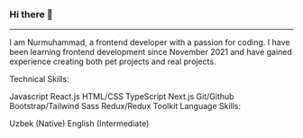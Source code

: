 ### Hi there 👋
<hr>
I am Nurmuhammad, a frontend developer with a passion for coding. I have been learning frontend development since November 2021 and have gained experience creating both pet projects and real projects.

Technical Skills:

Javascript
React.js
HTML/CSS
TypeScript
Next.js
Git/Github
Bootstrap/Tailwind
Sass
Redux/Redux Toolkit
Language Skills:

Uzbek (Native)
English (Intermediate)


<!--
**Nurmuhammad032/Nurmuhammad032** is a ✨ _special_ ✨ repository because its `README.md` (this file) appears on your GitHub profile.

Here are some ideas to get you started:

- 🔭 I’m currently working on ...
- 🌱 I’m currently learning ...
- 👯 I’m looking to collaborate on ...
- 🤔 I’m looking for help with ...
- 💬 Ask me about ...
- 📫 How to reach me: ...
- 😄 Pronouns: ...
- ⚡ Fun fact: ...
-->
